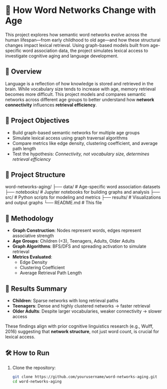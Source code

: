 # 🧠 How Word Networks Change with Age

This project explores how semantic word networks evolve across the human lifespan—from early childhood to old age—and how these structural changes impact lexical retrieval. Using graph-based models built from age-specific word association data, the project simulates lexical access to investigate cognitive aging and language development.

## 📌 Overview

Language is a reflection of how knowledge is stored and retrieved in the brain. While vocabulary size tends to increase with age, memory retrieval becomes more difficult. This project models and compares semantic networks across different age groups to better understand how **network connectivity** influences **retrieval efficiency**.

## 🚀 Project Objectives

- Build graph-based semantic networks for multiple age groups  
- Simulate lexical access using graph traversal algorithms  
- Compare metrics like edge density, clustering coefficient, and average path length  
- Test the hypothesis: *Connectivity, not vocabulary size, determines retrieval efficiency*


## 📂 Project Structure
word-networks-aging/
├── data/               # Age-specific word association datasets
├── notebooks/          # Jupyter notebooks for building graphs and analysis
├── src/                # Python scripts for modeling and metrics
├── results/            # Visualizations and output graphs
└── README.md           # This file


## 🔬 Methodology

- **Graph Construction**: Nodes represent words, edges represent associative strength  
- **Age Groups**: Children (<3), Teenagers, Adults, Older Adults  
- **Graph Algorithms**: BFS/DFS and spreading activation to simulate retrieval  
- **Metrics Evaluated**:
  - Edge Density
  - Clustering Coefficient
  - Average Retrieval Path Length

## 🧪 Results Summary

- **Children**: Sparse networks with long retrieval paths  
- **Teenagers**: Dense and highly clustered networks → faster retrieval  
- **Older Adults**: Despite larger vocabularies, weaker connectivity → slower access

These findings align with prior cognitive linguistics research (e.g., Wulff, 2016) suggesting that **network structure**, not just word count, is crucial for lexical access.

## 🛠️ How to Run

1. Clone the repository:
   ```bash
   git clone https://github.com/yourusername/word-networks-aging.git
   cd word-networks-aging



   
